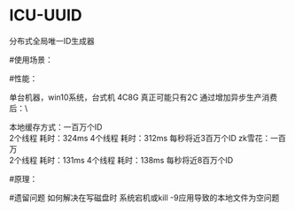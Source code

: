 # ICU-UUID
分布式全局唯一ID生成器

#使用场景：

#性能：

单台机器，win10系统，台式机 4C8G 真正可能只有2C
通过增加异步生产消费后：\

本地缓存方式：一百万个ID\
2个线程 耗时：324ms
4个线程 耗时：312ms 每秒将近3百万个ID
zk雪花：一百万 \
2个线程 耗时：131ms
4个线程 耗时：138ms 每秒将近8百万个ID


#原理：


#遗留问题
如何解决在写磁盘时 系统宕机或kill -9应用导致的本地文件为空问题